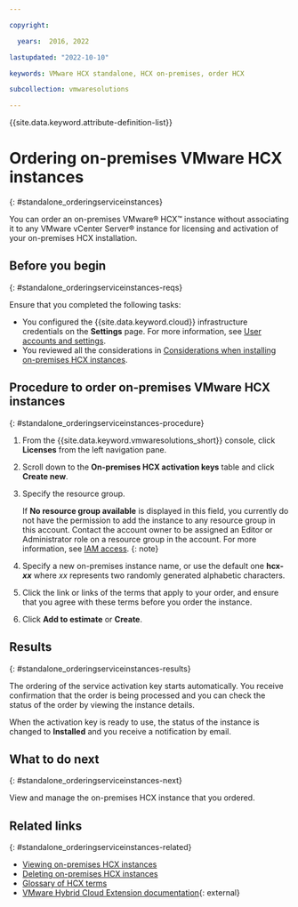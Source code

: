 ```yaml
---

copyright:

  years:  2016, 2022

lastupdated: "2022-10-10"

keywords: VMware HCX standalone, HCX on-premises, order HCX

subcollection: vmwaresolutions

---
```


{{site.data.keyword.attribute-definition-list}}

# Ordering on-premises VMware HCX instances
{: #standalone_orderingserviceinstances}

You can order an on-premises VMware® HCX™ instance without associating it to any VMware vCenter Server® instance for licensing and activation of your on-premises HCX installation.

## Before you begin
{: #standalone_orderingserviceinstances-reqs}

Ensure that you completed the following tasks:
*  You configured the {{site.data.keyword.cloud}} infrastructure credentials on the **Settings** page. For more information, see [User accounts and settings](/docs/vmwaresolutions?topic=vmwaresolutions-useraccount).
*  You reviewed all the considerations in [Considerations when installing on-premises HCX instances](/docs/vmwaresolutions?topic=vmwaresolutions-standalone_considerations).

## Procedure to order on-premises VMware HCX instances
{: #standalone_orderingserviceinstances-procedure}

1. From the {{site.data.keyword.vmwaresolutions_short}} console, click **Licenses** from the left navigation pane.
2. Scroll down to the **On-premises HCX activation keys** table and click **Create new**.
3. Specify the resource group.

   If **No resource group available** is displayed in this field, you currently do not have the permission to add the instance to any resource group in this account. Contact the account owner to be assigned an Editor or Administrator role on a resource group in the account. For more information, see [IAM access](/docs/account?topic=account-userroles).
   {: note}

4. Specify a new on-premises instance name, or use the default one **hcx-_xx_** where _xx_ represents two randomly generated alphabetic characters.
5. Click the link or links of the terms that apply to your order, and ensure that you agree with these terms before you order the instance.
6. Click **Add to estimate** or **Create**.

## Results
{: #standalone_orderingserviceinstances-results}

The ordering of the service activation key starts automatically. You receive confirmation that the order is being processed and you can check the status of the order by viewing the instance details.

When the activation key is ready to use, the status of the instance is changed to **Installed** and you receive a notification by email.

## What to do next
{: #standalone_orderingserviceinstances-next}

View and manage the on-premises HCX instance that you ordered.

## Related links
{: #standalone_orderingserviceinstances-related}

* [Viewing on-premises HCX instances](/docs/vmwaresolutions?topic=vmwaresolutions-standalone_viewingserviceinstances)
* [Deleting on-premises HCX instances](/docs/vmwaresolutions?topic=vmwaresolutions-standalone_deletingserviceinstances)
* [Glossary of HCX terms](/docs/vmwaresolutions?topic=vmwaresolutions-hcx_glossary)
* [VMware Hybrid Cloud Extension documentation](https://cloud.vmware.com/vmware-hcx/resources){: external}
